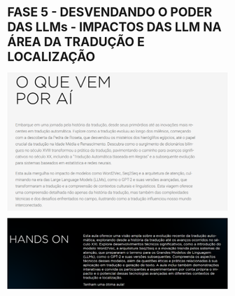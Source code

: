 # FASE 5 - DESVENDANDO O PODER DAS LLMs - IMPACTOS DAS LLM NA ÁREA DA TRADUÇÃO E LOCALIZAÇÃO

![img](./img/fase5_llms_2_1.png)

![img](./img/fase5_llms_2_2.png)
